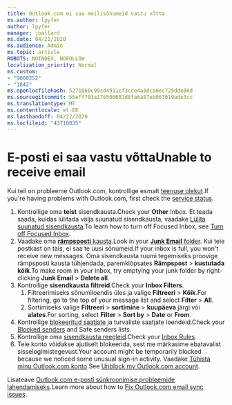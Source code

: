 ```yaml
---
title: Outlook.com ei saa meilisõnumeid vastu võtta
ms.author: lpyfer
author: lpyfer
manager: joallard
ms.date: 04/21/2020
ms.audience: Admin
ms.topic: article
ROBOTS: NOINDEX, NOFOLLOW
localization_priority: Normal
ms.custom:
- "9000252"
- "1842"
ms.openlocfilehash: 5271860c99cd4911cf3cce4a3dca6ec725dde86d
ms.sourcegitcommit: 55eff703a17e500681d8fa6a87eb067019ade3cc
ms.translationtype: MT
ms.contentlocale: et-EE
ms.lasthandoff: 04/22/2020
ms.locfileid: "43710835"
---
```

# <a name="unable-to-receive-email"></a><span data-ttu-id="4b2c7-102">E-posti ei saa vastu võtta</span><span class="sxs-lookup"><span data-stu-id="4b2c7-102">Unable to receive email</span></span>

<span data-ttu-id="4b2c7-103">Kui teil on probleeme Outlook.com, kontrollige esmalt [teenuse olekut](https://go.microsoft.com/fwlink/p/?linkid=837482).</span><span class="sxs-lookup"><span data-stu-id="4b2c7-103">If you're having problems with Outlook.com, first check the [service status](https://go.microsoft.com/fwlink/p/?linkid=837482).</span></span>

1. <span data-ttu-id="4b2c7-104">Kontrollige oma **teist** sisendkausta.</span><span class="sxs-lookup"><span data-stu-id="4b2c7-104">Check your **Other** Inbox.</span></span> <span data-ttu-id="4b2c7-105">Et teada saada, kuidas lülitada välja suunatud sisendkausta, vaadake [Lülita suunatud sisendkausta](https://support.office.com/article/f714d94d-9e63-4217-9ccb-6cb2986aa1b2).</span><span class="sxs-lookup"><span data-stu-id="4b2c7-105">To learn how to turn off Focused Inbox, see [Turn off Focused Inbox](https://support.office.com/article/f714d94d-9e63-4217-9ccb-6cb2986aa1b2).</span></span> 
2. <span data-ttu-id="4b2c7-106">Vaadake oma [ **rämpsposti** kausta](https://outlook.live.com/mail/junkemail).</span><span class="sxs-lookup"><span data-stu-id="4b2c7-106">Look in your [**Junk Email** folder](https://outlook.live.com/mail/junkemail).</span></span> <span data-ttu-id="4b2c7-107">Kui teie postkast on täis, ei saa te uusi sõnumeid.</span><span class="sxs-lookup"><span data-stu-id="4b2c7-107">If your inbox is full, you won't receive new messages.</span></span> <span data-ttu-id="4b2c7-108">Oma sisendkausta ruumi tegemiseks proovige rämpsposti kausta tühjendada, paremklõpsates **Rämpspost** > **kustutada kõik**.</span><span class="sxs-lookup"><span data-stu-id="4b2c7-108">To make room in your inbox, try emptying your junk folder by right-clicking **Junk Email** > **Delete all**.</span></span>
3. <span data-ttu-id="4b2c7-109">Kontrollige **sisendkausta filtreid**.</span><span class="sxs-lookup"><span data-stu-id="4b2c7-109">Check your **Inbox Filters**.</span></span> 
    1. <span data-ttu-id="4b2c7-110">Filtreerimiseks sõnumiloendis üles ja valige **Filtreeri** > **Kõik**.</span><span class="sxs-lookup"><span data-stu-id="4b2c7-110">For filtering, go to the top of your message list and select **Filter** > **All**.</span></span>
    2. <span data-ttu-id="4b2c7-111">Sortimiseks valige **Filtreeri** > **sortimine** > **kuupäeva** järgi või **alates**.</span><span class="sxs-lookup"><span data-stu-id="4b2c7-111">For sorting, select **Filter** > **Sort by** > **Date** or **From**.</span></span>
4. <span data-ttu-id="4b2c7-112">Kontrollige [blokeeritud saatjate](https://outlook.live.com/mail/options/mail/junkEmail) ja turvaliste saatjate loendeid.</span><span class="sxs-lookup"><span data-stu-id="4b2c7-112">Check your [Blocked senders](https://outlook.live.com/mail/options/mail/junkEmail) and Safe senders lists.</span></span>
5. <span data-ttu-id="4b2c7-113">Kontrollige oma [sisendkausta reegleid](https://outlook.live.com/mail/options/mail/rules).</span><span class="sxs-lookup"><span data-stu-id="4b2c7-113">Check your [Inbox Rules](https://outlook.live.com/mail/options/mail/rules).</span></span>
6. <span data-ttu-id="4b2c7-114">Teie konto võidakse ajutiselt blokeerida, sest me märkasime ebatavalist sisselogimistegevust.</span><span class="sxs-lookup"><span data-stu-id="4b2c7-114">Your account might be temporarily blocked because we noticed some unusual sign-in activity.</span></span> <span data-ttu-id="4b2c7-115">Vaadake [Tühista minu Outlook.com konto](https://support.office.com/article/f4ad2701-d166-4d8b-8a6a-9af2a1f8a4c4).</span><span class="sxs-lookup"><span data-stu-id="4b2c7-115">See [Unblock my Outlook.com account](https://support.office.com/article/f4ad2701-d166-4d8b-8a6a-9af2a1f8a4c4).</span></span>

<span data-ttu-id="4b2c7-116">Lisateave [Outlook.com e-posti sünkroonimise probleemide lahendamiseks](https://support.office.com/article/d39e3341-8d79-4bf1-b3c7-ded602233642).</span><span class="sxs-lookup"><span data-stu-id="4b2c7-116">Learn more about how to [Fix Outlook.com email sync issues](https://support.office.com/article/d39e3341-8d79-4bf1-b3c7-ded602233642).</span></span>